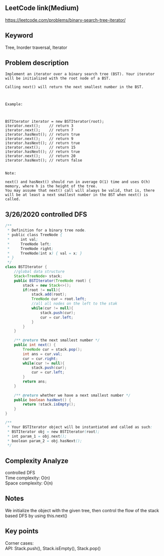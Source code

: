 ## LeetCode link(Medium)
https://leetcode.com/problems/binary-search-tree-iterator/

## Keyword
Tree, Inorder traversal, Iterator

## Problem description
```
Implement an iterator over a binary search tree (BST). Your iterator will be initialized with the root node of a BST.

Calling next() will return the next smallest number in the BST.

 

Example:



BSTIterator iterator = new BSTIterator(root);
iterator.next();    // return 3
iterator.next();    // return 7
iterator.hasNext(); // return true
iterator.next();    // return 9
iterator.hasNext(); // return true
iterator.next();    // return 15
iterator.hasNext(); // return true
iterator.next();    // return 20
iterator.hasNext(); // return false
 

Note:

next() and hasNext() should run in average O(1) time and uses O(h) memory, where h is the height of the tree.
You may assume that next() call will always be valid, that is, there will be at least a next smallest number in the BST when next() is called.
```
## 3/26/2020 controlled DFS

```java
/**
 * Definition for a binary tree node.
 * public class TreeNode {
 *     int val;
 *     TreeNode left;
 *     TreeNode right;
 *     TreeNode(int x) { val = x; }
 * }
 */
class BSTIterator {
    //global data structure
    Stack<TreeNode> stack;
    public BSTIterator(TreeNode root) {
        stack = new Stack<>();
        if(root != null){
            stack.add(root);
            TreeNode cur = root.left;
            //all all nodes on the left to the stak
            while(cur != null){
                stack.push(cur);
                cur = cur.left;
            }
        } 
    }
    
    /** @return the next smallest number */
    public int next() {
        TreeNode cur = stack.pop();
        int ans = cur.val;
        cur = cur.right;
        while(cur != null){
            stack.push(cur);
            cur = cur.left;
        }
        return ans;
    }
    
    /** @return whether we have a next smallest number */
    public boolean hasNext() {
        return !stack.isEmpty();
    }
}

/**
 * Your BSTIterator object will be instantiated and called as such:
 * BSTIterator obj = new BSTIterator(root);
 * int param_1 = obj.next();
 * boolean param_2 = obj.hasNext();
 */
```

## Complexity Analyze
controlled DFS\
Time complexity: O(n) \
Space complexity: O(n)

## Notes
We initialize the object with the given tree, then control the flow of the stack based DFS by using this.next()

## Key points
Corner cases: \
API: Stack.push(), Stack.isEmpty(), Stack.pop()
